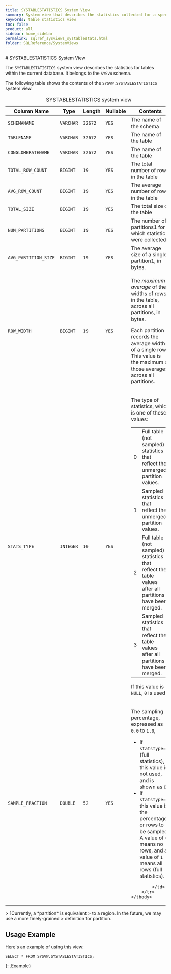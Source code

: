 ```yaml
---
title: SYSTABLESTATISTICS System View
summary: System view that describes the statistics collected for a specific table
keywords: table statistics view
toc: false
product: all
sidebar: home_sidebar
permalink: sqlref_sysviews_systablestats.html
folder: SQLReference/SystemViews
---
```

<section>
<div class="TopicContent" data-swiftype-index="true" markdown="1">
# SYSTABLESTATISTICS System View

The `SYSTABLESTATISTICS` system view describes the statistics for tables
within the current database. It belongs to the `SYSVW` schema.

The following table shows the contents of the `SYSVW.SYSTABLESTATISTICS`
system view.

<table>
    <caption>SYSTABLESTATISTICS system view</caption>
    <col />
    <col />
    <col />
    <col />
    <col />
    <thead>
        <tr>
            <th>Column Name</th>
            <th>Type</th>
            <th>Length</th>
            <th>Nullable</th>
            <th>Contents</th>
        </tr>
    </thead>
    <tbody>
        <tr>
            <td><code>SCHEMANAME</code></td>
            <td><code>VARCHAR</code></td>
            <td><code>32672</code></td>
            <td><code>YES</code></td>
            <td>The name of the schema</td>
        </tr>
        <tr>
            <td><code>TABLENAME</code></td>
            <td><code>VARCHAR</code></td>
            <td><code>32672</code></td>
            <td><code>YES</code></td>
            <td>The name of the table</td>
        </tr>
        <tr>
            <td><code>CONGLOMERATENAME</code></td>
            <td><code>VARCHAR</code></td>
            <td><code>32672</code></td>
            <td><code>YES</code></td>
            <td>The name of the table</td>
        </tr>
        <tr>
            <td><code>TOTAL_ROW_COUNT</code></td>
            <td><code>BIGINT</code></td>
            <td><code>19</code></td>
            <td><code>YES</code></td>
            <td>The total number of rows in the table</td>
        </tr>
        <tr>
            <td><code>AVG_ROW_COUNT</code></td>
            <td><code>BIGINT</code></td>
            <td><code>19</code></td>
            <td><code>YES</code></td>
            <td>The average number of rows in the table</td>
        </tr>
        <tr>
            <td><code>TOTAL_SIZE</code></td>
            <td><code>BIGINT</code></td>
            <td><code>19</code></td>
            <td><code>YES</code></td>
            <td>The total size of the table</td>
        </tr>
        <tr>
            <td><code>NUM_PARTITIONS</code></td>
            <td><code>BIGINT</code></td>
            <td><code>19</code></td>
            <td><code>YES</code></td>
            <td>The number of partitions<span class="Footnote">1</span> for which statistics were collected.</td>
        </tr>
        <tr>
            <td><code>AVG_PARTITION_SIZE</code></td>
            <td><code>BIGINT</code></td>
            <td><code>19</code></td>
            <td><code>YES</code></td>
            <td>The average size of a single partition<span class="Footnote">1</span>, in bytes.</td>
        </tr>
        <tr>
            <td><code>ROW_WIDTH</code></td>
            <td><code>BIGINT</code></td>
            <td><code>19</code></td>
            <td><code>YES</code></td>
            <td>
                <p class="noSpaceAbove">The <em>maximum average</em> of the widths of rows in the table, across all partitions, in bytes.</p>
                <p>Each partition records the average width of a single row. This value is the maximum of those averages across all partitions.</p>
            </td>
        </tr>
        <tr>
            <td><code>STATS_TYPE</code></td>
            <td><code>INTEGER</code></td>
            <td><code>10</code></td>
            <td><code>YES</code></td>
            <td>
                <p>The type of statistics, which is one of these values:</p>
                <table>
                    <col />
                    <col />
                    <tbody>
                        <tr>
                            <td>0</td>
                            <td>Full table (not sampled) statistics that reflect the unmerged partition values.</td>
                        </tr>
                        <tr>
                            <td>1</td>
                            <td>Sampled statistics that reflect the unmerged partition values.</td>
                        </tr>
                        <tr>
                            <td>2</td>
                            <td>Full table (not sampled) statistics that reflect the table values after all partitions have been merged.</td>
                        </tr>
                        <tr>
                            <td>3</td>
                            <td>Sampled statistics that reflect the table values after all partitions have been merged.</td>
                        </tr>
                    </tbody>
                </table>
                <p>If this value is <code>NULL</code>, <code>0</code> is used.</p>
            </td>
        </tr>
        <tr>
            <td><code>SAMPLE_FRACTION</code></td>
            <td><code>DOUBLE</code></td>
            <td><code>52</code></td>
            <td><code>YES</code></td>
            <td>
                <p>The sampling percentage, expressed as <code>0.0</code> to <code>1.0</code>, </p>
            <ul>
                <li>If <code>statsType=0</code> (full statistics), this value is not used, and is shown as <code>0</code>.</li>
                <li>If <code>statsType=1</code>, this value is the percentage or rows to be sampled. A value of <code>0</code> means no rows, and a value of <code>1</code> means all rows (full statistics).</li>
            </ul>

            </td>
        </tr>
    </tbody>
</table>
> <span class="Footnote">1</span>Currently, a *partition* is equivalent
> to a region. In the future, we may use a more finely-grained
> definition for partition.

## Usage Example

Here's an example of using this view:

```
SELECT * FROM SYSVW.SYSTABLESTATISTICS;
```
{: .Example}


</div>
</section>
